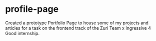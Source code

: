 # profile-page
Created a prototype Portfolio Page to house some of my projects and articles for a task on the frontend track of the Zuri Team x Ingressive 4 Good internship.
